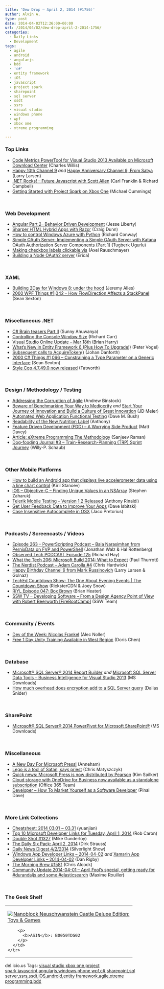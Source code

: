 ```yaml
---
title: 'Dew Drop – April 2, 2014 (#1756)'
author: Alvin A.
type: post
date: 2014-04-02T12:26:00+00:00
url: /2014/04/02/dew-drop-april-2-2014-1756/
categories:
  - Daily Links
  - Development
tags:
  - agile
  - android
  - angularjs
  - bdd
  - 'c#'
  - entity framework
  - iOS
  - javascript
  - project spark
  - sharepoint
  - sql server
  - ssdt
  - ssrs
  - visual studio
  - windows phone
  - wpf
  - xbox one
  - xtreme programming

---
```

### <a name="top"></a>Top Links

  * <a href="http://blogs.msdn.com/b/visualstudioalm/archive/2014/04/01/code-metrics-powertool-for-visual-studio-2013-available-on-microsoft-download-center.aspx" target="_blank">Code Metrics PowerTool for Visual Studio 2013 Available on Microsoft Download Center</a> (Charles Willis)
  * <a href="http://channel9.msdn.com/Blogs/C9Team/Happy-10th-Channel-9" target="_blank">Happy 10th Channel 9</a> _and_ <a href="http://channel9.msdn.com/Blogs/C9Team/Happy-Anniversary-Channel-9-From-Satya" target="_blank">Happy Anniversary Channel 9, From Satya</a> (Larry Larsen)
  * <a href="http://www.dotnetrocks.com/default.aspx?ShowNum=964" target="_blank">.NET Rocks! &#8211; Future Javascript with Scott Allen</a> (Carl Franklin & Richard Campbell)
  * <a href="http://feedproxy.google.com/~r/Mathoms/~3/6NWiBdp6ScU/getting-started-with-project-spark-on-xbox-one" target="_blank">Getting Started with Project Spark on Xbox One</a> (Michael Cummings)

&nbsp;

### <a name="web"></a>Web Development

  * <a href="http://blog.falafel.com/Blogs/jesseliberty/jesse-liberty/2014/04/01/angular-part-2-behavior-driven-development" target="_blank">Angular Part 2– Behavior Driven Development</a> (Jesse Liberty)
  * <a href="http://blog.xamarin.com/sharper-html-hybrid-apps-with-razor/" target="_blank">Sharper HTML Hybrid Apps with Razor</a> (Craig Dunn)
  * <a href="http://blog.pluralsight.com/python-windows-azure" target="_blank">How to control Windows Azure with Python</a> (Richard Conway)
  * <a href="http://feedproxy.google.com/~r/TugberkUgurlu/~3/3ftkylD-qJo/simple-oauth-server-implementing-a-simple-oauth-server-with-katana-oauth-authorization-server-components-part-1" target="_blank">Simple OAuth Server: Implementing a Simple OAuth Server with Katana OAuth Authorization Server Components (Part 1)</a> (Tugberk Ugurlu)
  * <a href="http://feedproxy.google.com/~r/2ality/~3/Fk_xqtn2GSM/html-label.html" target="_blank">Making checkbox labels clickable via</a> (Axel Rauschmayer)
  * <a href="http://blog.papersapp.com/oauth-server-in-node-js/" target="_blank">Building a Node OAuth2 server</a> (Erica)

&nbsp;

### <a name="silverlight"></a>XAML

  * <a href="http://www.japf.fr/2014/04/building-2day-for-windows-8-under-the-hood/" target="_blank">Building 2Day for Windows 8: under the hood</a> (Jeremy Alles)
  * <a href="http://wpf.2000things.com/2014/04/02/1042-how-flowdirection-affects-a-stackpanel/" target="_blank">2000 WPF Things #1,042 – How FlowDirection Affects a StackPanel</a> (Sean Sexton)

&nbsp;

### <a name="dotnet"></a>Miscellaneous .NET

  * <a href="http://ahuwanya.net/blog/post/C-Sharp-Brainteasers-Part-2" target="_blank">C# Brain teasers Part II</a> (Sunny Ahuwanya)
  * <a href="http://feedproxy.google.com/~r/BlackwaspLatestAdditions/~3/TNNatgbt8dA/RSSLanding.aspx" target="_blank">Controlling the Console Window Size</a> (Richard Carr)
  * <a href="http://blogs.msdn.com/b/bharry/archive/2014/04/01/visual-studio-online-update-mar-18th.aspx" target="_blank">Visual Studio Online Update – Mar 18th</a> (Brian Harry)
  * <a href="http://visualstudiomagazine.com/articles/2014/03/01/whats-new-in-entity-framework-6.aspx" target="_blank">What&#8217;s New in Entity Framework 6 (Plus How To Upgrade!)</a> (Peter Vogel)
  * <a href="http://weblogs.asp.net/jdanforth/archive/2014/04/01/subsequent-calls-to-acquiretoken.aspx" target="_blank">Subsequent calls to AcquireToken()</a> (Johan Danforth)
  * <a href="http://csharp.2000things.com/2014/04/02/1066-constraining-a-type-parameter-on-a-generic-interface/" target="_blank">2000 C# Things #1,066 – Constraining a Type Parameter on a Generic Interface</a> (Sean Sexton)
  * <a href="http://feedproxy.google.com/~r/geekswithblogs/~3/RBK2_yINXNc/style-cop-4.7.49.0-now-released.aspx" target="_blank">Style Cop 4.7.49.0 now released</a> (Tatworth)

&nbsp;

### <a name="design"></a>Design / Methodology / Testing

  * <a href="http://www.drdobbs.com/architecture-and-design/addressing-the-corruption-of-agile/240166890" target="_blank">Addressing the Corruption of Agile</a> (Andrew Binstock)
  * <a href="http://feedproxy.google.com/~r/SourcesOfInsight/~3/hsiQdVvyVrc/" target="_blank">Beware of Benchmarking Your Way to Mediocrity</a> _and_ <a href="http://feedproxy.google.com/~r/jmeier/~3/zRX_yR_7SaQ/start-your-journey-of-innovation-and-build-a-culture-of-great-innovation.aspx" target="_blank">Start Your Journey of Innovation and Build a Culture of Great Innovation</a> (JD Meier)
  * <a href="http://blog.dmbcllc.com/automated-web-application-functional-testing/" target="_blank">Automated Web Application Functional Testing</a> (Dave M. Bush)
  * <a href="http://feedproxy.google.com/~r/uxmovement/~3/uyHF01H1Ri8/" target="_blank">Readability of the New Nutrition Label</a> (Anthony)
  * <a href="http://mdavey.wordpress.com/2014/04/01/feature-driven-development-fdd-a-worrying-side-product/" target="_blank">Feature Driven Development (FDD) – A Worrying Side Product</a> (Matt Davey)
  * <a href="http://www.infoq.com/articles/implementing-xp-methodology?utm_campaign=infoq_content&utm_source=infoq&utm_medium=feed&utm_term=global" target="_blank">Article: eXtreme Programming The Methodology</a> (Sanjeev Raman)
  * <a href="http://blogs.msdn.com/b/willy-peter_schaub/archive/2014/04/01/dog-fooding-journal-3-train-research-planning-trp-sprint-journey.aspx" target="_blank">Dog-fooding Journal #3 – Train-Research-Planning (TRP) Sprint Journey</a> (Willy-P. Schaub)

&nbsp;

### <a name="mobile"></a>Other Mobile Platforms

  * <a href="http://feedproxy.google.com/~r/Telerik/~3/y_oHYU0JC1U/how-to-build-an-android-app-that-displays-live-accelerometer-data-using-a-line-chart-control" target="_blank">How to build an Android app that displays live accelerometer data using a line chart control</a> (Kiril Stanoev)
  * <a href="http://www.infragistics.com/community/blogs/stevez/archive/2014/04/01/ios-objective-c-finding-unique-values-in-an-nsarray.aspx" target="_blank">iOS &#8211; Objective-C &#8211; Finding Unique Values in an NSArray</a> (Stephen Zaharuk)
  * <a href="http://feedproxy.google.com/~r/Telerik/~3/OXovgAB0dbw/telerik-mobile-testing-version-1.2-released" target="_blank">Telerik Mobile Testing – Version 1.2 Released</a> (Anthony Rinaldi)
  * <a href="http://davedev.net/?p=6751&utm_source=rss&utm_medium=rss&utm_campaign=get-user-feedback-data-to-improve-your-apps" target="_blank">Get User Feedback Data to Improve Your Apps</a> (Dave Isbitski)
  * <a href="http://www.jacopretorius.net/2014/04/case-insensitive-autocomplete-in-osx.html" target="_blank">Case Insensitive Autocomplete in OSX</a> (Jaco Pretorius)

&nbsp;

### <a name="podcasts"></a>Podcasts / Screencasts / Videos

  * <a href="http://feedproxy.google.com/~r/Powerscripting/~3/ePnSm7t5MjU/episode-263-powerscripting-podcast-bala-narasimhan-from-pernixdata-on-fvp-and-powershell" target="_blank">Episode 263 &#8211; PowerScripting Podcast &#8211; Bala Narasimhan from PernixData on FVP and PowerShell</a> (Jonathan Walz & Hal Rottenberg)
  * <a href="http://www.windowsobserver.com/2014/04/01/observed-tech-podcast-episode-125/" target="_blank">Observed Tech PODCAST Episode 125</a> (Richard Hay)
  * <a href="http://winsupersite.com/podcasts/what-tech-206-microsoft-build-2014-what-expect" target="_blank">What the Tech 206: Microsoft Build 2014: What to Expect</a> (Paul Thurrott)
  * <a href="http://nerdist.libsyn.com/adam-carolla-4" target="_blank">The Nerdist Podcast &#8211; Adam Carolla #4</a> (Chris Hardwick)
  * <a href="http://channel9.msdn.com/posts/Happy-Birthday-Channel-9-from-Mark-Russinovich" target="_blank">Happy Birthday Channel 9 from Mark Russinovich</a> (Larry Larsen & Golnaz)
  * <a href="http://channel9.msdn.com/Shows/The-Countdown-Show/TechEd-Countdown-Show-The-One-About-Evening-Events" target="_blank">TechEd Countdown Show: The One About Evening Events | The Countdown Show</a> (RicksterCDN & Joey Snow)
  * <a href="http://riyl.podbean.com/2014/04/01/episode-047-box-brown/" target="_blank">RiYL Episode 047: Box Brown</a> (Brian Heater)
  * <a href="http://tv.ssw.com/5201/developing-software-from-a-design-agency-point-of-view" target="_blank">SSW TV &#8211; Developing Software – From a Design Agency Point of View with Robert Beerworth [FireBootCamp]</a> (SSW Team)

&nbsp;

### <a name="events"></a>Community / Events

  * <a href="http://feeds.dzone.com/~r/zones/dotnet/~3/ENtJFv8XeO8/dev-week-nicolas-frankel" target="_blank">Dev of the Week: Nicolas Frankel</a> (Alec Noller)
  * <a href="http://blogs.msdn.com/b/dorischen/archive/2014/04/01/free-1-day-unity-training-available-in-west-region.aspx" target="_blank">Free 1 Day Unity Training Available in West Region</a> (Doris Chen)

&nbsp;

### <a name="sql"></a>Database

  * <a href="http://www.microsoft.com/en-us/download/details.aspx?id=42301&WT.mc_id=rss_alldownloads_all" target="_blank">Microsoft® SQL Server® 2014 Report Builder</a> _and_ <a href="http://www.microsoft.com/en-us/download/details.aspx?id=42313&WT.mc_id=rss_alldownloads_all" target="_blank">Microsoft SQL Server Data Tools &#8211; Business Intelligence for Visual Studio 2013</a> (MS Downloads)
  * <a href="http://feedproxy.google.com/~r/MSSQLTips-LatestSqlServerTips/~3/ysE2ajCQFNA/tip.asp" target="_blank">How much overhead does encryption add to a SQL Server query</a> (Dallas Snider)

&nbsp;

### <a name="sp"></a>SharePoint

  * <a href="http://www.microsoft.com/en-us/download/details.aspx?id=42300&WT.mc_id=rss_alldownloads_all" target="_blank">Microsoft® SQL Server® 2014 PowerPivot for Microsoft SharePoint®</a> (MS Downloads)

&nbsp;

### <a name="misc"></a>Miscellaneous

  * <a href="http://blogs.msdn.com/b/microsoft_press/archive/2014/04/01/a-new-day-for-microsoft-press.aspx" target="_blank">A New Day For Microsoft Press!</a> (Anneham)
  * <a href="http://feedproxy.google.com/~r/cnet/tcoc/~3/FA-pJM7P6SM/story01.htm" target="_blank">Lego is a tool of Satan, says priest</a> (Chris Matyszczyk)
  * <a href="http://blogs.msdn.com/b/microsoft_press/archive/2014/04/01/quick-news-microsoft-press-is-now-distributed-by-pearson.aspx" target="_blank">Quick news: Microsoft Press is now distributed by Pearson</a> (Kim Spilker)
  * <a href="http://blogs.office.com/2014/04/01/cloud-storage-with-onedrive-for-business-now-available-as-a-standalone-subscription/" target="_blank">Cloud storage with OneDrive for Business now available as a standalone subscription</a> (Office 365 Team)
  * <a href="http://blog.sqlauthority.com/2014/04/02/developer-how-to-market-yourself-as-a-software-developer/" target="_blank">Developer – How To Market Yourself as a Software Developer</a> (Pinal Dave)

&nbsp;

### <a name="links"></a>More Link Collections

  * <a href="http://weblogs.asp.net/yuanjian/archive/2014/04/01/cheatsheet-2014-03-01-03-31.aspx" target="_blank">Cheatsheet: 2014 03.01 ~ 03.31</a> (yuanjian)
  * <a href="http://blogs.msdn.com/b/robcaron/archive/2014/04/01/top-10-microsoft-developer-links-for-tuesday-april-1-2014.aspx" target="_blank">Top 10 Microsoft Developer Links for Tuesday, April 1, 2014</a> (Rob Caron)
  * <a href="http://afreshcup.com/home/2014/4/2/double-shot-1327.html" target="_blank">Double Shot #1327</a> (Mike Gunderloy)
  * <a href="http://feeds.feedblitz.com/~/60580625/0/dirkstrauss~The-Daily-Six-Pack-April" target="_blank">The Daily Six Pack: April 2, 2014</a> (Dirk Strauss)
  * <a href="http://feedproxy.google.com/~r/silverlightshow/~3/FQUFTCdEuQ0/Daily-News-Digest-4-2-2014.aspx" target="_blank">Daily News Digest 4/2/2014</a> (Silverlight Show)
  * <a href="http://windowsappdev.com/2014/04/windows-app-developer-links-2014-04-02/" target="_blank">Windows App Developer Links &#8211; 2014-04-02</a> _and_ <a href="http://xamarinappdev.com/2014/04/xamarin-app-developer-links-2014-04-02/" target="_blank">Xamarin App Developer Links &#8211; 2014-04-02</a> (Dan Rigby)
  * <a href="http://feedproxy.google.com/~r/ReflectivePerspective/~3/nvBxN5eaKXM/" target="_blank">The Morning Brew #1581</a> (Chris Alcock)
  * <a href="http://blog.decayingcode.com/post/Community-Update-2014-04-01-April-Fools-special-getting-ready-for-durandaljs-and-some-elasticsearch" target="_blank">Community Update 2014-04-01 – April Fool’s special, getting ready for #durandaljs and some #elasticsearch</a> (Maxime Rouiller)

&nbsp;

### <a name="shelf"></a>The Geek Shelf

<div id="scid:7dc1bd33-94bd-46fd-a20b-0131235bcd47:ac9eccd0-3ae7-4d96-a89c-688054d79ecf" class="wlWriterEditableSmartContent" style="float: none; padding-bottom: 0px; padding-top: 0px; padding-left: 0px; margin: 0px; display: inline; padding-right: 0px">
  <table cellspacing="0" cellpadding="2" width="400" border="0" unselectable="on">
    <tr>
      <td valign="top" width="400">
        <p>
          <a title="Nanoblock Neuschwanstein Castle Deluxe Edition: Toys & Games" href="http://www.amazon.com/exec/obidos/ASIN/B0050TDG02/alvinashcraft-20"><img data-recalc-dims="1" decoding="async" src="https://i0.wp.com/images.amazon.com/images/P/B0050TDG02.01.MZZZZZZZ.jpg?w=660" border="0" align="left" style="float:left" />Nanoblock Neuschwanstein Castle Deluxe Edition: Toys & Games</a>
        </p>
        
        <p>
          <b>ASIN</b>: B0050TDG02
        </p>
      </td>
    </tr>
  </table>
</div>

<div id="scid:0767317B-992E-4b12-91E0-4F059A8CECA8:e7a905ed-7221-4f27-bdab-a3ca23d7f1c3" class="wlWriterEditableSmartContent" style="float: none; padding-bottom: 0px; padding-top: 0px; padding-left: 0px; margin: 0px; display: inline; padding-right: 0px">
  del.icio.us Tags: <a href="http://del.icio.us/popular/visual+studio" rel="tag">visual studio</a>,<a href="http://del.icio.us/popular/xbox+one" rel="tag">xbox one</a>,<a href="http://del.icio.us/popular/project+spark" rel="tag">project spark</a>,<a href="http://del.icio.us/popular/javascript" rel="tag">javascript</a>,<a href="http://del.icio.us/popular/angularjs" rel="tag">angularjs</a>,<a href="http://del.icio.us/popular/windows+phone" rel="tag">windows phone</a>,<a href="http://del.icio.us/popular/wpf" rel="tag">wpf</a>,<a href="http://del.icio.us/popular/c%23" rel="tag">c#</a>,<a href="http://del.icio.us/popular/sharepoint" rel="tag">sharepoint</a>,<a href="http://del.icio.us/popular/sql+server" rel="tag">sql server</a>,<a href="http://del.icio.us/popular/ssrs" rel="tag">ssrs</a>,<a href="http://del.icio.us/popular/ssdt" rel="tag">ssdt</a>,<a href="http://del.icio.us/popular/iOS" rel="tag">iOS</a>,<a href="http://del.icio.us/popular/android" rel="tag">android</a>,<a href="http://del.icio.us/popular/entity+framework" rel="tag">entity framework</a>,<a href="http://del.icio.us/popular/agile" rel="tag">agile</a>,<a href="http://del.icio.us/popular/xtreme+programming" rel="tag">xtreme programming</a>,<a href="http://del.icio.us/popular/bdd" rel="tag">bdd</a>
</div>